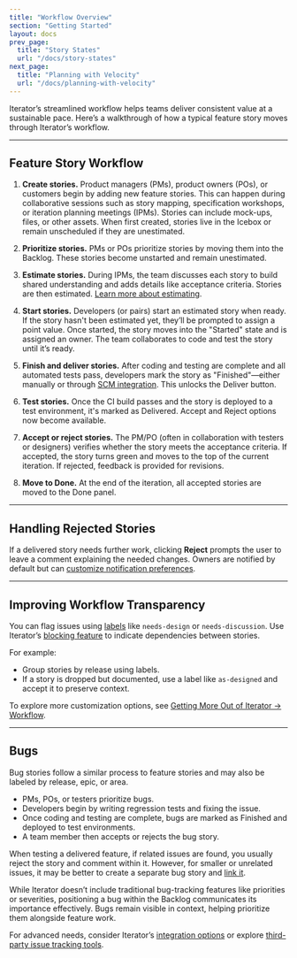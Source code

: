 ```yaml
---
title: "Workflow Overview"
section: "Getting Started"
layout: docs
prev_page:
  title: "Story States"
  url: "/docs/story-states"
next_page:
  title: "Planning with Velocity"
  url: "/docs/planning-with-velocity"
---
```


Iterator’s streamlined workflow helps teams deliver consistent value at a sustainable pace. Here’s a walkthrough of how a typical feature story moves through Iterator’s workflow.

---

## Feature Story Workflow

1. **Create stories.**
   Product managers (PMs), product owners (POs), or customers begin by adding new feature stories. This can happen during collaborative sessions such as story mapping, specification workshops, or iteration planning meetings (IPMs). Stories can include mock-ups, files, or other assets. When first created, stories live in the Icebox or remain unscheduled if they are unestimated.

2. **Prioritize stories.**
   PMs or POs prioritize stories by moving them into the Backlog. These stories become unstarted and remain unestimated.

3. **Estimate stories.**
   During IPMs, the team discusses each story to build shared understanding and adds details like acceptance criteria. Stories are then estimated. [Learn more about estimating](/docs/articles/estimating_stories).

4. **Start stories.**
   Developers (or pairs) start an estimated story when ready. If the story hasn't been estimated yet, they’ll be prompted to assign a point value. Once started, the story moves into the "Started" state and is assigned an owner. The team collaborates to code and test the story until it’s ready.

5. **Finish and deliver stories.**
   After coding and testing are complete and all automated tests pass, developers mark the story as "Finished"—either manually or through [SCM integration](/docs/articles/scm_integrations). This unlocks the Deliver button.

6. **Test stories.**
   Once the CI build passes and the story is deployed to a test environment, it's marked as Delivered. Accept and Reject options now become available.

7. **Accept or reject stories.**
   The PM/PO (often in collaboration with testers or designers) verifies whether the story meets the acceptance criteria. If accepted, the story turns green and moves to the top of the current iteration. If rejected, feedback is provided for revisions.

8. **Move to Done.**
   At the end of the iteration, all accepted stories are moved to the Done panel.

---

## Handling Rejected Stories

If a delivered story needs further work, clicking **Reject** prompts the user to leave a comment explaining the needed changes. Owners are notified by default but can [customize notification preferences](/docs/articles/notifications).

---

## Improving Workflow Transparency

You can flag issues using [labels](/docs/articles/tagging_stories_with_labels) like `needs-design` or `needs-discussion`. Use Iterator’s [blocking feature](/docs/articles/blocked_stories) to indicate dependencies between stories.

For example:

* Group stories by release using labels.
* If a story is dropped but documented, use a label like `as-designed` and accept it to preserve context.

To explore more customization options, see [Getting More Out of Iterator → Workflow](/docs/articles/tracker_workflow).

---

## Bugs

Bug stories follow a similar process to feature stories and may also be labeled by release, epic, or area.

* PMs, POs, or testers prioritize bugs.
* Developers begin by writing regression tests and fixing the issue.
* Once coding and testing are complete, bugs are marked as Finished and deployed to test environments.
* A team member then accepts or rejects the bug story.

When testing a delivered feature, if related issues are found, you usually reject the story and comment within it. However, for smaller or unrelated issues, it may be better to create a separate bug story and [link it](/docs/articles/linking_related_stories_and_epics).

While Iterator doesn’t include traditional bug-tracking features like priorities or severities, positioning a bug within the Backlog communicates its importance effectively. Bugs remain visible in context, helping prioritize them alongside feature work.

For advanced needs, consider Iterator’s [integration options](/docs/articles/integrations_overview) or explore [third-party issue tracking tools](/integrations/issue-tracking).
